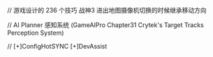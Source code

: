 // 游戏设计的 236 个技巧
战神3 进出地图摄像机切换的时候继承移动方向

// AI
Planner
感知系统 (GameAIPro Chapter31 Crytek's Target Tracks Perception System)

//
[+]ConfigHotSYNC
[+]DevAssist